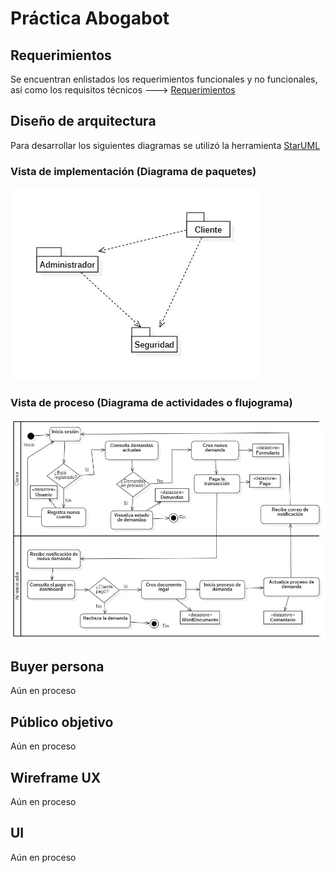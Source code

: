 # Práctica Abogabot

## Requerimientos

Se encuentran enlistados los requerimientos funcionales y no funcionales, así como los requisitos técnicos ---> [Requerimientos](Requerimientos-Abogabot.xlsx "Requerimientos")

## Diseño de arquitectura
Para desarrollar los siguientes diagramas se utilizó la herramienta [StarUML](https://staruml.io/)

### Vista de implementación (Diagrama de paquetes)

![Diagrama de paquetes](./images/Abogabot-diagrama-paquetes.jpg)

### Vista de proceso (Diagrama de actividades o flujograma)

![Diagrama de flujo](./images/Abogabot-diagrama-actividades.jpg)

## Buyer persona

Aún en proceso

## Público objetivo

Aún en proceso

## Wireframe UX
Aún en proceso

## UI
Aún en proceso
